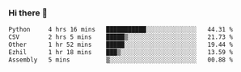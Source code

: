 ### Hi there 👋

<!--START_SECTION:waka-->

```txt
Python     4 hrs 16 mins   ███████████░░░░░░░░░░░░░░   44.31 %
CSV        2 hrs 5 mins    █████▒░░░░░░░░░░░░░░░░░░░   21.73 %
Other      1 hr 52 mins    █████░░░░░░░░░░░░░░░░░░░░   19.44 %
Ezhil      1 hr 18 mins    ███▒░░░░░░░░░░░░░░░░░░░░░   13.59 %
Assembly   5 mins          ▒░░░░░░░░░░░░░░░░░░░░░░░░   00.88 %
```

<!--END_SECTION:waka-->
